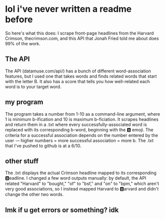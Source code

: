 # lol i've never written a readme before
So here's what this does: I scrape front-page headlines from the Harvard Crimson,
thecrimson.com, and this API that Jonah Fried told me about does 99% of the
work.
## The API
The API (datamuse.com/api/) has a bunch of different word-association features,
but I used one that takes words and finds related words that start with the
letter B. It also has a score that tells you how well-related
each word is to your target word.
## my program
The program takes a number from 1-10 as a command-line argument, where 1
is minimum b-ification and 10 is maximum b-ficiation.
It scrapes headlines and return them in a .txt where
every successfully-associated word is replaced with its corresponding b-word,
beginning with the 🅱️ emoji. The criteria for a successful association depends
on the number entered by the user -– higher numbers = more successful association
= more b. The .txt that I've pushed to github is at a 6/10.
## other stuff
The .txt displays the actual Crimson headline mapped to its corresponding
🅱️eadline. I changed a few word outputs manually: by default, the API related
"Harvard" to "bought," "of" to "bsf," and "on" to "bpm," which aren't very good
associations, so I instead mapped Harvard to 🅱️arvard and didn't change the
other two words.
## lmk if u get errors or something? idk
